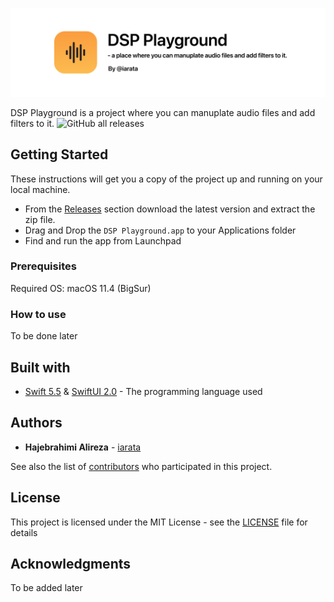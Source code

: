 ![DSP Playground](https://github.com/iarata/DSP-Playground/blob/main/.content/header.png?raw=true)

DSP Playground is a project where you can manuplate audio files and add filters to it.
![GitHub all releases](https://img.shields.io/github/downloads/iarata/DSP-Playground/total)

## Getting Started

These instructions will get you a copy of the project up and running on your local machine.
- From the [Releases](https://github.com/iarata/DSP-Playground/releases) section download the latest version and extract the zip file.
- Drag and Drop the `DSP Playground.app` to your Applications folder
- Find and run the app from Launchpad

### Prerequisites

Required OS: macOS 11.4 (BigSur)

### How to use

To be done later

## Built with

* [Swift 5.5](https://developer.apple.com/swift/) & [SwiftUI 2.0](https://developer.apple.com/xcode/swiftui/) - The programming language used

## Authors

* **Hajebrahimi Alireza** - [iarata](https://github.com/iarata)

See also the list of [contributors](https://github.com/iarata/DSP-Playground/contributors) who participated in this project.

## License

This project is licensed under the MIT License - see the [LICENSE](LICENSE) file for details

## Acknowledgments

To be added later

